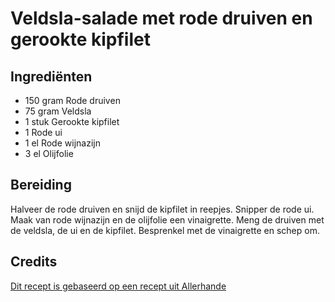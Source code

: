 # Veldsla-salade met rode druiven en gerookte kipfilet
## Ingrediënten
- 150 gram Rode druiven
- 75 gram Veldsla
- 1 stuk Gerookte kipfilet
- 1 Rode ui
- 1 el Rode wijnazijn
- 3 el Olijfolie

## Bereiding
Halveer de rode druiven en snijd de kipfilet in reepjes. Snipper de rode ui. Maak van rode wijnazijn en de olijfolie een vinaigrette. Meng de druiven met de veldsla, de ui en de kipfilet. Besprenkel met de vinaigrette en schep om.

## Credits
[Dit recept is gebaseerd op een recept uit Allerhande](https://www.ah.nl/allerhande/recept/R-R577326)
